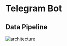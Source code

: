 # **Telegram Bot**

## Data Pipeline 

![architecture](https://user-images.githubusercontent.com/101800412/170146094-4b744928-208c-4600-bf14-bc08dc98d24a.png)
